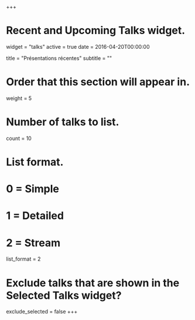 +++
# Recent and Upcoming Talks widget.
widget = "talks"
active = true
date = 2016-04-20T00:00:00

title = "Présentations récentes"
subtitle = ""

# Order that this section will appear in.
weight = 5

# Number of talks to list.
count = 10

# List format.
#   0 = Simple
#   1 = Detailed
#   2 = Stream
list_format = 2

# Exclude talks that are shown in the Selected Talks widget?
exclude_selected = false
+++

